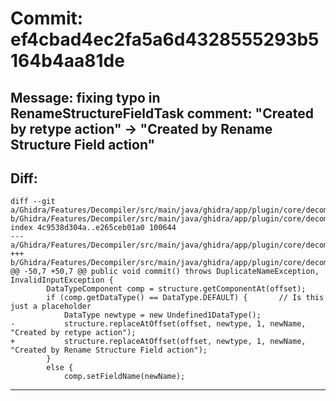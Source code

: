 # Commit: ef4cbad4ec2fa5a6d4328555293b5164b4aa81de
## Message: fixing typo in RenameStructureFieldTask comment: "Created by retype action" -> "Created by Rename Structure Field action"
## Diff:
```
diff --git a/Ghidra/Features/Decompiler/src/main/java/ghidra/app/plugin/core/decompile/actions/RenameStructFieldTask.java b/Ghidra/Features/Decompiler/src/main/java/ghidra/app/plugin/core/decompile/actions/RenameStructFieldTask.java
index 4c9538d304a..e265ceb01a0 100644
--- a/Ghidra/Features/Decompiler/src/main/java/ghidra/app/plugin/core/decompile/actions/RenameStructFieldTask.java
+++ b/Ghidra/Features/Decompiler/src/main/java/ghidra/app/plugin/core/decompile/actions/RenameStructFieldTask.java
@@ -50,7 +50,7 @@ public void commit() throws DuplicateNameException, InvalidInputException {
 		DataTypeComponent comp = structure.getComponentAt(offset);
 		if (comp.getDataType() == DataType.DEFAULT) {		// Is this just a placeholder
 			DataType newtype = new Undefined1DataType();
-			structure.replaceAtOffset(offset, newtype, 1, newName, "Created by retype action");
+			structure.replaceAtOffset(offset, newtype, 1, newName, "Created by Rename Structure Field action");
 		}
 		else {
 			comp.setFieldName(newName);
```
-----------------------------------

